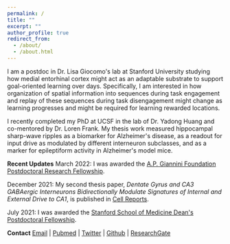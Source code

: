 ```yaml
---
permalink: /
title: ""
excerpt: ""
author_profile: true
redirect_from: 
  - /about/
  - /about.html
---
```


I am a postdoc in Dr. Lisa Giocomo's lab at Stanford University studying how medial entorhinal cortex might act as an adaptable substrate to support goal-oriented learning over days. Specifically, I am interested in how organization of spatial information into sequences during task engagement and replay of these sequences during task disengagement might change as learning progresses and might be required for learning rewarded locations.

I recently completed my PhD at UCSF in the lab of Dr. Yadong Huang and co-mentored by Dr. Loren Frank. My thesis work measured hippocampal sharp-wave ripples as a biomarker for Alzheimer's disease, as a readout for input drive as modulated by different interneuron subclasses, and as a marker for epileptiform activity in Alzheimer's model mice.

**Recent Updates**
March 2022: I was awarded the [A.P. Giannini Foundation Postdoctoral Research Fellowship](https://apgianninifoundation.org/postdoctoral-research-fellowship-and-leadership-award/).

December 2021: My second thesis paper, _Dentate Gyrus and CA3 GABAergic Interneurons Bidirectionally Modulate Signatures of Internal and External Drive to CA1_, is published in [Cell Reports](https://www.cell.com/cell-reports/fulltext/S2211-1247(21)01655-7).

July 2021: I was awarded the [Stanford School of Medicine Dean's Postdoctoral Fellowship](https://postdocs.stanford.edu/deans-fellows-july-2021-start).

**Contact**
[Email](mailto:emily.aery.jones@stanford.edu) | [Pubmed](https://www.ncbi.nlm.nih.gov/myncbi/1T7XaRDS9jyQh/bibliography/public/) | [Twitter](https://twitter.com/EmilyAeryJones) | [Github](https://github.com/emilyasterjones/) | [ResearchGate](https://www.researchgate.net/profile/Emily_Jones50)
